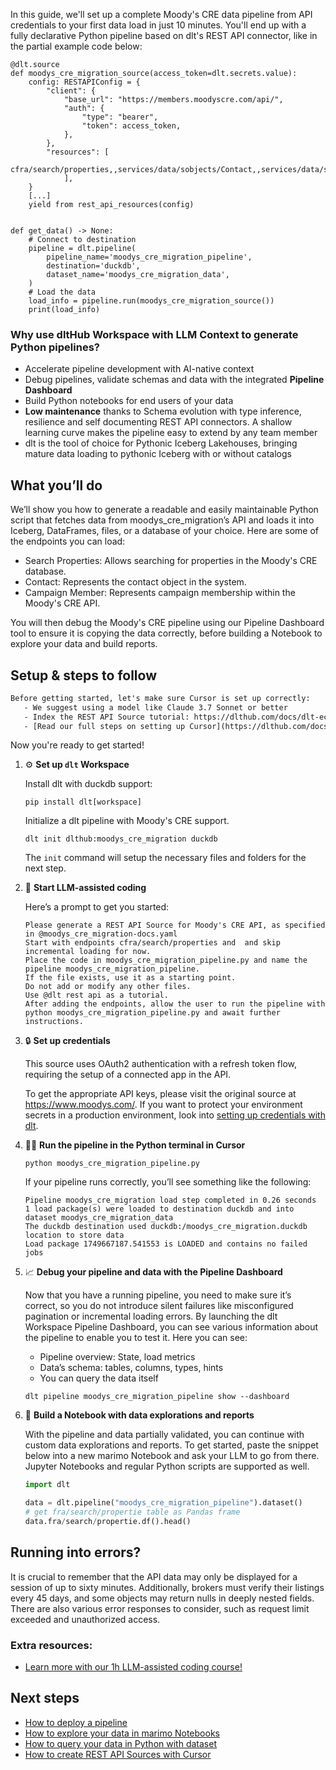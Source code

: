 In this guide, we'll set up a complete Moody's CRE data pipeline from API credentials to your first data load in just 10 minutes. You'll end up with a fully declarative Python pipeline based on dlt's REST API connector, like in the partial example code below:

```python-outcome
@dlt.source
def moodys_cre_migration_source(access_token=dlt.secrets.value):
    config: RESTAPIConfig = {
        "client": {
            "base_url": "https://members.moodyscre.com/api/",
            "auth": {
                "type": "bearer",
                "token": access_token,
            },
        },
        "resources": [
            cfra/search/properties,,services/data/sobjects/Contact,,services/data/sobjects/CampaignMember
            ],
    }
    [...]
    yield from rest_api_resources(config)


def get_data() -> None:
    # Connect to destination
    pipeline = dlt.pipeline(
        pipeline_name='moodys_cre_migration_pipeline',
        destination='duckdb',
        dataset_name='moodys_cre_migration_data', 
    )
    # Load the data
    load_info = pipeline.run(moodys_cre_migration_source())
    print(load_info) 
```

### Why use dltHub Workspace with LLM Context to generate Python pipelines?

- Accelerate pipeline development with AI-native context
- Debug pipelines, validate schemas and data with the integrated **Pipeline Dashboard**
- Build Python notebooks for end users of your data
- **Low maintenance** thanks to Schema evolution with type inference, resilience and self documenting REST API connectors. A shallow learning curve makes the pipeline easy to extend by any team member
- dlt is the tool of choice for Pythonic Iceberg Lakehouses, bringing mature data loading to pythonic Iceberg with or without catalogs

## What you’ll do

We’ll show you how to generate a readable and easily maintainable Python script that fetches data from moodys_cre_migration’s API and loads it into Iceberg, DataFrames, files, or a database of your choice. Here are some of the endpoints you can load:

- Search Properties: Allows searching for properties in the Moody's CRE database.
- Contact: Represents the contact object in the system.
- Campaign Member: Represents campaign membership within the Moody's CRE API.

You will then debug the Moody's CRE pipeline using our Pipeline Dashboard tool to ensure it is copying the data correctly, before building a Notebook to explore your data and build reports.

## Setup & steps to follow

```default
Before getting started, let's make sure Cursor is set up correctly:
   - We suggest using a model like Claude 3.7 Sonnet or better
   - Index the REST API Source tutorial: https://dlthub.com/docs/dlt-ecosystem/verified-sources/rest_api/ and add it to context as **@dlt rest api**
   - [Read our full steps on setting up Cursor](https://dlthub.com/docs/dlt-ecosystem/llm-tooling/cursor-restapi#23-configuring-cursor-with-documentation)
```

Now you're ready to get started!

1. ⚙️ **Set up `dlt` Workspace**
    
    Install dlt with duckdb support:
    ```shell
    pip install dlt[workspace]
    ```

    Initialize a dlt pipeline with Moody's CRE support.
    ```shell
    dlt init dlthub:moodys_cre_migration duckdb
    ```

    The `init` command will setup the necessary files and folders for the next step.
    
2. 🤠 **Start LLM-assisted coding**
    
    Here’s a prompt to get you started:
    
    ```prompt
    Please generate a REST API Source for Moody's CRE API, as specified in @moodys_cre_migration-docs.yaml 
    Start with endpoints cfra/search/properties and  and skip incremental loading for now. 
    Place the code in moodys_cre_migration_pipeline.py and name the pipeline moodys_cre_migration_pipeline. 
    If the file exists, use it as a starting point. 
    Do not add or modify any other files. 
    Use @dlt rest api as a tutorial. 
    After adding the endpoints, allow the user to run the pipeline with python moodys_cre_migration_pipeline.py and await further instructions.
    ```

    
3. 🔒 **Set up credentials** 
    
    This source uses OAuth2 authentication with a refresh token flow, requiring the setup of a connected app in the API.
    
    To get the appropriate API keys, please visit the original source at https://www.moodys.com/.
    If you want to protect your environment secrets in a production environment, look into [setting up credentials with dlt](https://dlthub.com/docs/walkthroughs/add_credentials).
    
4. 🏃‍♀️ **Run the pipeline in the Python terminal in Cursor**
    
    ```shell
    python moodys_cre_migration_pipeline.py
    ```
    
    If your pipeline runs correctly, you’ll see something like the following:
    
    ```shell
    Pipeline moodys_cre_migration load step completed in 0.26 seconds
    1 load package(s) were loaded to destination duckdb and into dataset moodys_cre_migration_data
    The duckdb destination used duckdb:/moodys_cre_migration.duckdb location to store data
    Load package 1749667187.541553 is LOADED and contains no failed jobs
    ```
    
5. 📈 **Debug your pipeline and data with the Pipeline Dashboard**

    Now that you have a running pipeline, you need to make sure it’s correct, so you do not introduce silent failures like misconfigured pagination or incremental loading errors. By launching the dlt Workspace Pipeline Dashboard, you can see various information about the pipeline to enable you to test it. Here you can see:
    - Pipeline overview: State, load metrics
    - Data’s schema: tables, columns, types, hints
    - You can query the data itself
    
    ```shell
    dlt pipeline moodys_cre_migration_pipeline show --dashboard
    ```
    
6. 🐍 **Build a Notebook with data explorations and reports**

    With the pipeline and data partially validated, you can continue with custom data explorations and reports. To get started, paste the snippet below into a new marimo Notebook and ask your LLM to go from there. Jupyter Notebooks and regular Python scripts are supported as well.

    
    ```python
    import dlt

   data = dlt.pipeline("moodys_cre_migration_pipeline").dataset()
   # get fra/search/propertie table as Pandas frame
   data.fra/search/propertie.df().head()
    ```

## Running into errors?

It is crucial to remember that the API data may only be displayed for a session of up to sixty minutes. Additionally, brokers must verify their listings every 45 days, and some objects may return nulls in deeply nested fields. There are also various error responses to consider, such as request limit exceeded and unauthorized access.

### Extra resources:

- [Learn more with our 1h LLM-assisted coding course!](https://www.youtube.com/watch?v=GGid70rnJuM)

## Next steps

- [How to deploy a pipeline](https://dlthub.com/docs/walkthroughs/deploy-a-pipeline)
- [How to explore your data in marimo Notebooks](https://dlthub.com/docs/general-usage/dataset-access/marimo)
- [How to query your data in Python with dataset](https://dlthub.com/docs/general-usage/dataset-access/dataset)
- [How to create REST API Sources with Cursor](https://dlthub.com/docs/dlt-ecosystem/llm-tooling/cursor-restapi)